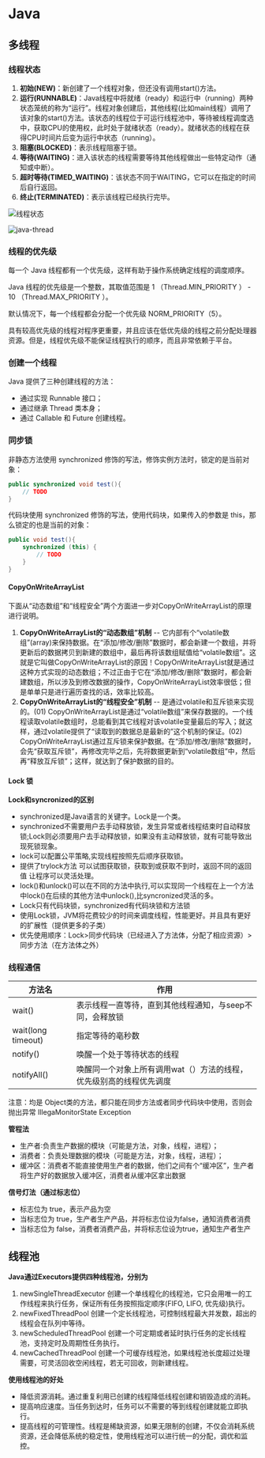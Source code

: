 # Java

## 多线程

### 线程状态

1. **初始(NEW)**：新创建了一个线程对象，但还没有调用start()方法。
2. **运行(RUNNABLE)**：Java线程中将就绪（ready）和运行中（running）两种状态笼统的称为“运行”。线程对象创建后，其他线程(比如main线程）调用了该对象的start()方法。该状态的线程位于可运行线程池中，等待被线程调度选中，获取CPU的使用权，此时处于就绪状态（ready）。就绪状态的线程在获得CPU时间片后变为运行中状态（running）。
3. **阻塞(BLOCKED)**：表示线程阻塞于锁。
4. **等待(WAITING)**：进入该状态的线程需要等待其他线程做出一些特定动作（通知或中断）。
5. **超时等待(TIMED_WAITING)**：该状态不同于WAITING，它可以在指定的时间后自行返回。
6. **终止(TERMINATED)**：表示该线程已经执行完毕。

![线程状态](http://oss.jankinwu.com/img/2018070117435683.jpg)

![java-thread](http://oss.jankinwu.com/img/java-thread.jpg)

### 线程的优先级

每一个 Java 线程都有一个优先级，这样有助于操作系统确定线程的调度顺序。

Java 线程的优先级是一个整数，其取值范围是 1 （Thread.MIN_PRIORITY ） - 10 （Thread.MAX_PRIORITY ）。

默认情况下，每一个线程都会分配一个优先级 NORM_PRIORITY（5）。

具有较高优先级的线程对程序更重要，并且应该在低优先级的线程之前分配处理器资源。但是，线程优先级不能保证线程执行的顺序，而且非常依赖于平台。

### 创建一个线程

Java 提供了三种创建线程的方法：

- 通过实现 Runnable 接口；
- 通过继承 Thread 类本身；
- 通过 Callable 和 Future 创建线程。

### 同步锁

非静态方法使用 synchronized 修饰的写法，修饰实例方法时，锁定的是当前对象：

```java
public synchronized void test(){
    // TODO
}
```

代码块使用 synchronized 修饰的写法，使用代码块，如果传入的参数是 this，那么锁定的也是当前的对象：

```java
public void test(){
    synchronized (this) {
        // TODO
    }
}
```

#### CopyOnWriteArrayList

下面从“动态数组”和“线程安全”两个方面进一步对CopyOnWriteArrayList的原理进行说明。

1. **CopyOnWriteArrayList的“动态数组”机制** -- 它内部有个“volatile数组”(array)来保持数据。在“添加/修改/删除”数据时，都会新建一个数组，并将更新后的数据拷贝到新建的数组中，最后再将该数组赋值给“volatile数组”。这就是它叫做CopyOnWriteArrayList的原因！CopyOnWriteArrayList就是通过这种方式实现的动态数组；不过正由于它在“添加/修改/删除”数据时，都会新建数组，所以涉及到修改数据的操作，CopyOnWriteArrayList效率很低；但是单单只是进行遍历查找的话，效率比较高。
2. **CopyOnWriteArrayList的“线程安全”机制** -- 是通过volatile和互斥锁来实现的。(01) CopyOnWriteArrayList是通过“volatile数组”来保存数据的。一个线程读取volatile数组时，总能看到其它线程对该volatile变量最后的写入；就这样，通过volatile提供了“读取到的数据总是最新的”这个机制的保证。(02) CopyOnWriteArrayList通过互斥锁来保护数据。在“添加/修改/删除”数据时，会先“获取互斥锁”，再修改完毕之后，先将数据更新到“volatile数组”中，然后再“释放互斥锁”；这样，就达到了保护数据的目的。 

#### Lock 锁

**Lock和syncronized的区别**
+ synchronized是Java语言的关键字。Lock是一个类。
+ synchronized不需要用户去手动释放锁，发生异常或者线程结束时自动释放锁;Lock则必须要用户去手动释放锁，如果没有主动释放锁，就有可能导致出现死锁现象。
+ lock可以配置公平策略,实现线程按照先后顺序获取锁。
+ 提供了trylock方法 可以试图获取锁，获取到或获取不到时，返回不同的返回值 让程序可以灵活处理。
+ lock()和unlock()可以在不同的方法中执行,可以实现同一个线程在上一个方法中lock()在后续的其他方法中unlock(),比syncronized灵活的多。
+ Lock只有代码块锁，synchronized有代码块锁和方法锁
+ 使用Lock锁，JVM将花费较少的时间来调度线程，性能更好。并且具有更好的扩展性（提供更多的子类）
+ 优先使用顺序：Lock>同步代码块（已经进入了方法体，分配了相应资源）>同步方法（在方法体之外）

### 线程通信

| 方法名             | 作用                                                         |
| ------------------ | ------------------------------------------------------------ |
| wait()             | 表示线程一直等待，直到其他线程通知，与seep不同，会释放锁     |
| wait(long timeout) | 指定等待的亳秒数                                             |
| notify()           | 唤醒一个处于等待状态的线程                                   |
| notifyAll()        | 唤醒同一个对象上所有调用wat（）方法的线程，优先级别高的线程优先调度 |

注意：均是 Object类的方法，都只能在同步方法或者同步代码块中使用，否则会抛出异常 IllegaMonitorState Exception

**管程法**

+ 生产者∶负责生产数据的模块（可能是方法，对象，线程，进程）；
+ 消费者：负责处理数据的模块（可能是方法，对象，线程，进程）；
+ 缓冲区：消费者不能直接使用生产者的数据，他们之间有个“缓冲区”，生产者将生产好的数据放入缓冲区，消费者从缓冲区拿出数据

**信号灯法（通过标志位）**

+ 标志位为 true，表示产品为空
+ 当标志位为 true，生产者生产产品，并将标志位设为false，通知消费者消费
+ 当标志位为 false，消费者消费产品，并将标志位设为true，通知生产者生产

## 线程池

**Java通过Executors提供四种线程池，分别为**

1. newSingleThreadExecutor 创建一个单线程化的线程池，它只会用唯一的工作线程来执行任务，保证所有任务按照指定顺序(FIFO, LIFO, 优先级)执行。
2. newFixedThreadPool 创建一个定长线程池，可控制线程最大并发数，超出的线程会在队列中等待。
3. newScheduledThreadPool 创建一个可定期或者延时执行任务的定长线程池，支持定时及周期性任务执行。 
4. newCachedThreadPool 创建一个可缓存线程池，如果线程池长度超过处理需要，可灵活回收空闲线程，若无可回收，则新建线程。 

**使用线程池的好处**

+ 降低资源消耗。通过重复利用已创建的线程降低线程创建和销毁造成的消耗。
+ 提高响应速度。当任务到达时，任务可以不需要的等到线程创建就能立即执行。
+ 提高线程的可管理性。线程是稀缺资源，如果无限制的创建，不仅会消耗系统资源，还会降低系统的稳定性，使用线程池可以进行统一的分配，调优和监控。
